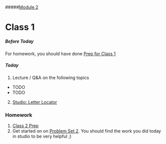 #####[Module 2](../../)

# Class 1

##### Before Today
For homework, you should have done [Prep for Class 1](../class1-prep)

##### Today
1. Lecture / Q&A on the following topics
  * TODO
  * TODO
2. [Studio: Letter Locator](../studios/letter-locator)

### Homework
1. [Class 2 Prep](../class2-prep) 
2. Get started on on [Problem Set 2](http://cdn.cs50.net/2015/fall/psets/2/pset2/pset2.html#getting_ready). You should find the work you did today in studio to be very helpful ;)
